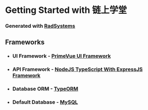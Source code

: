 # Getting Started with 链上学堂

### Generated with [RadSystems](https://radsystems.io)

## Frameworks

- ### UI Framework - [PrimeVue UI Framework](https://primefaces.org/primevue)
- ### API Framework - [NodeJS TypeScript With ExpressJS Framework](https://expressjs.com)
- ### Database ORM - [TypeORM](https://typeorm.io/)
- ### Default Database - [MySQL](https://www.mysql.com/)
